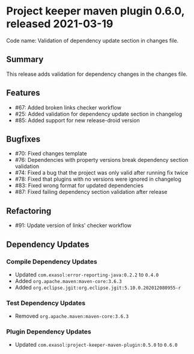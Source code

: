 # Project keeper maven plugin 0.6.0, released 2021-03-19

Code name: Validation of dependency update section in changes file.

## Summary

This release adds validation for dependency changes in the changes file.

## Features

* #67: Added broken links checker workflow
* #25: Added validation for dependency update section in changelog
* #85: Added support for new release-droid version

## Bugfixes

* #70: Fixed changes template
* #76: Dependencies with property versions break dependency section validation
* #74: Fixed a bug that the project was only valid after running fix twice
* #78: Fixed that plugins with no versions were ignored in changelog
* #83: Fixed wrong format for updated dependencies
* #87: Fixed failing dependency section validation after release

## Refactoring

* #91: Update version of links' checker workflow

## Dependency Updates

### Compile Dependency Updates

* Updated `com.exasol:error-reporting-java:0.2.2` to `0.4.0`
* Added `org.apache.maven:maven-core:3.6.3`
* Added `org.eclipse.jgit:org.eclipse.jgit:5.10.0.202012080955-r`

### Test Dependency Updates

* Removed `org.apache.maven:maven-core:3.6.3`

### Plugin Dependency Updates

* Updated `com.exasol:project-keeper-maven-plugin:0.5.0` to `0.6.0`
